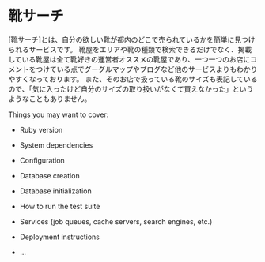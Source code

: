 # 靴サーチ

[靴サーチ]とは、自分の欲しい靴が都内のどこで売られているかを簡単に見つけられるサービスです。
靴屋をエリアや靴の種類で検索できるだけでなく、掲載している靴屋は全て靴好きの運営者オススメの靴屋であり、一つ一つのお店にコメントをつけている点でグーグルマップやブログなど他のサービスよりもわかりやすくなっております。
また、そのお店で扱っている靴のサイズも表記しているので、「気に入ったけど自分のサイズの取り扱いがなくて買えなかった」というようなこともありません。

Things you may want to cover:

* Ruby version

* System dependencies

* Configuration

* Database creation

* Database initialization

* How to run the test suite

* Services (job queues, cache servers, search engines, etc.)

* Deployment instructions

* ...
